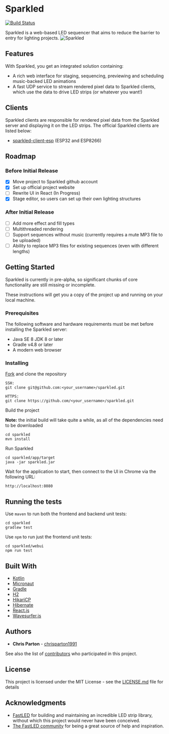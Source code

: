 # Sparkled
[![Build Status](https://travis-ci.org/sparkled/sparkled.svg?branch=master)](https://travis-ci.org/sparkled/sparkled)

Sparkled is a web-based LED sequencer that aims to reduce the barrier to entry for lighting projects.
![Sparkled](https://github.com/sparkled/sparkled/raw/gh-pages/images/sparkled-screenshot.jpg "Sparkled")

## Features
With Sparkled, you get an integrated solution containing:
 * A rich web interface for staging, sequencing, previewing and scheduling music-backed LED animations
 * A fast UDP service to stream rendered pixel data to Sparkled clients, which use the data to drive LED strips (or
   whatever you want!)

## Clients
Sparkled clients are responsible for rendered pixel data from the Sparkled server and displaying it on the LED strips.
The official Sparkled clients are listed below:

- [sparkled-client-esp](https://github.com/sparkled/sparkled-client-esp) (ESP32 and ESP8266)

## Roadmap
### Before Initial Release
- [x] Move project to Sparkled github account
- [x] Set up official project website
- [ ] Rewrite UI in React (In Progress)
- [x] Stage editor, so users can set up their own lighting structures

### After Initial Release
- [ ] Add more effect and fill types
- [ ] Multithreaded rendering
- [ ] Support sequences without music (currently requires a mute MP3 file to be uploaded)
- [ ] Ability to replace MP3 files for existing sequences (even with different lengths)

## Getting Started
Sparkled is currently in pre-alpha, so significant chunks of core functionality are still missing or incomplete.

These instructions will get you a copy of the project up and running on your local machine.

### Prerequisites
The following software and hardware requirements must be met before installing the Sparkled server:
* Java SE 8 JDK 8 or later
* Gradle v4.8 or later
* A modern web browser

### Installing
[Fork](https://help.github.com/articles/fork-a-repo) and clone the repository
```
SSH:
git clone git@github.com:<your_username>/sparkled.git

HTTPS:
git clone https://github.com/<your_username>/sparkled.git
```

Build the project

**Note:** the initial build will take quite a while, as all of the dependencies need to be downloaded
```
cd sparkled
mvn install
```

Run Sparkled
```
cd sparkled/app/target
java -jar sparkled.jar
```

Wait for the application to start, then connect to the UI in Chrome via the following URL:
```
http://localhost:8080
```

## Running the tests
Use `maven` to run both the frontend and backend unit tests:
```
cd sparkled
gradlew test
```

Use `npm` to run just the frontend unit tests:
```
cd sparkled/webui
npm run test
```

## Built With
* [Kotlin](https://kotlinlang.org)
* [Micronaut](https://micronaut.io)
* [Gradle](https://gradle.org)
* [H2](https://www.h2database.com)
* [HikariCP](https://github.com/brettwooldridge/HikariCP)
* [Hibernate](https://hibernate.org)
* [React.js](https://reactjs.org)
* [Wavesurfer.js](https://wavesurfer-js.org)

## Authors
* **Chris Parton** - [chrisparton1991](https://github.com/chrisparton1991)

See also the list of [contributors](https://github.com/sparkled/sparkled/contributors) who participated in this project.

## License
This project is licensed under the MIT License - see the [LICENSE.md](LICENSE.md) file for details

## Acknowledgments
* [FastLED](http://fastled.io) for building and maintaining an incredible LED strip library, without which this project
  would never have been conceived.
* [The FastLED community](https://plus.google.com/communities/109127054924227823508) for being a great source of help
  and inspiration.
